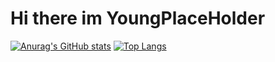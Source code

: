 # Hi there im YoungPlaceHolder

[![Anurag's GitHub stats](https://github-readme-stats.vercel.app/api?username=Youngplaceholder)](https://github.com/anuraghazra/github-readme-stats)
[![Top Langs](https://github-readme-stats.vercel.app/api/top-langs/?username=Youngplaceholder)](https://github.com/anuraghazra/github-readme-stats)
